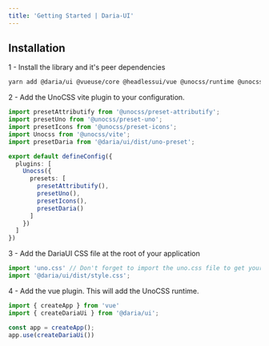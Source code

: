 ```yaml
---
title: 'Getting Started | Daria-UI'
---
```

## Installation

1 - Install the library and it's peer dependencies

```bash
yarn add @daria/ui @vueuse/core @headlessui/vue @unocss/runtime @unocss/preset-attributify @unocss/preset-uno @unocss/preset-icons
```

2 - Add the UnoCSS vite plugin to your configuration.

```ts
import presetAttributify from '@unocss/preset-attributify'; 
import presetUno from '@unocss/preset-uno';
import presetIcons from '@unocss/preset-icons';
import Unocss from '@unocss/vite';
import presetDaria from '@daria/ui/dist/uno-preset';

export default defineConfig({
  plugins: [
    Unocss({
      presets: [
        presetAttributify(),
        presetUno(),
        presetIcons(),
        presetDaria()
      ]
    })
  ]
})
```

3 -  Add the DariaUI CSS file at the root of your application

```ts
import 'uno.css' // Don't forget to import the uno.css file to get your own uno-generated CSS ! 
import '@daria/ui/dist/style.css';
```

4 - Add the vue plugin. This will add the UnoCSS runtime.

```ts
import { createApp } from 'vue'
import { createDariaUi } from '@daria/ui'; 

const app = createApp();
app.use(createDariaUi())
```
